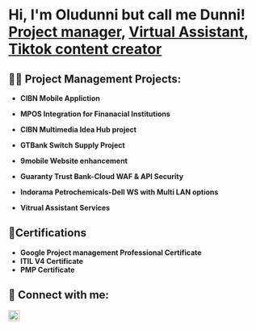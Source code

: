 <h1>Hi, I'm Oludunni but call me Dunni! <br/><a href="https://github.com/joshmadakor1">Project manager</a>, <a href="https://www.linkedin.com/in/joshmadakor/">Virtual Assistant</a>, <a href="https://www.youtube.com/c/joshmadakor">Tiktok content creator</a></h1>

<h2>👨‍💻 Project Management Projects:</h2>

- <b>CIBN Mobile Appliction </b>
 
- <b>MPOS Integration for Finanacial Institutions</b>

- <b>CIBN Multimedia Idea Hub project</b>

- <b>GTBank Switch Supply Project</b>

- <b>9mobile Website enhancement</b>
- <b>Guaranty Trust Bank-Cloud WAF & API Security
- <b>Indorama Petrochemicals-Dell WS with Multi LAN options</b>
- <b>Vitrual Assistant Services</b>
<h2>📜Certifications </h2>

 - Google Project management Professional Certificate
 - ITIL V4 Certificate
 - PMP Certificate


<h2> 🤳 Connect with me:</h2>


[<img align="left" alt="JoshMadakor | LinkedIn" width="22px" src="https://cdn.jsdelivr.net/npm/simple-icons@v3/icons/linkedin.svg" />][linkedin]



[linkedin]:  https://www.linkedin.com/in/dunni-olusegun

<!--
**joshmadakor1/joshmadakor1** is a ✨ _special_ ✨ repository because its `README.md` (this file) appears on your GitHub profile.

Here are some ideas to get you started:

- 🔭 I’m currently working on ...
- 🌱 I’m currently learning ...
- 👯 I’m looking to collaborate on ...
- 🤔 I’m looking for help with ...
- 💬 Ask me about ...
- 📫 How to reach me: ...
- 😄 Pronouns: ...
- ⚡ Fun fact: ...
-->
